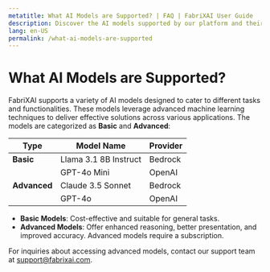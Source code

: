```yaml
---
metatitle: What AI Models are Supported? | FAQ | FabriXAI User Guide
description: Discover the AI models supported by our platform and their functionalities.
lang: en-US
permalink: /what-ai-models-are-supported
---
```


# What AI Models are Supported?

FabriXAI supports a variety of AI models designed to cater to different tasks and functionalities. These models leverage advanced machine learning techniques to deliver effective solutions across various applications. The models are categorized as **Basic** and **Advanced**:

| **Type**     | **Model Name**        | **Provider** |
|--------------|-----------------------|--------------|
| **Basic**    | Llama 3.1 8B Instruct | Bedrock      |
|              | GPT-4o Mini           | OpenAI       |
| **Advanced** | Claude 3.5 Sonnet     | Bedrock      |
|              | GPT-4o                | OpenAI       |

- **Basic Models**: Cost-effective and suitable for general tasks.
- **Advanced Models**: Offer enhanced reasoning, better presentation, and improved accuracy. Advanced models require a subscription.

For inquiries about accessing advanced models, contact our support team at [support@fabrixai.com](mailto:support@fabrixai.com).